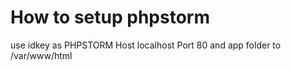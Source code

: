 # How to setup phpstorm

use idkey as PHPSTORM
Host localhost
Port 80
and app folder to /var/www/html
